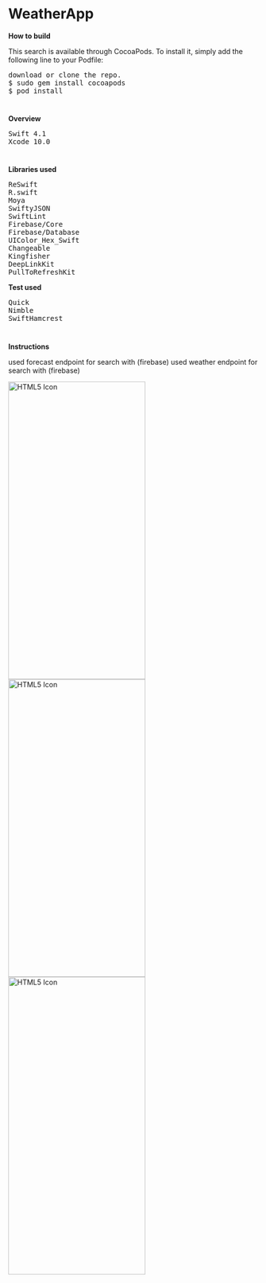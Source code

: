 # WeatherApp

<b>How to build</b>
<p>This search is available through CocoaPods. To install it, simply add the following line to your Podfile:</p>
<pre>
download or clone the repo.
$ sudo gem install cocoapods
$ pod install
</pre>

<h1></h1>

<b>Overview</b>
<pre>
Swift 4.1
Xcode 10.0
</pre>

<h1></h1>

<b>Libraries used</b>
<pre>
ReSwift
R.swift
Moya
SwiftyJSON
SwiftLint
Firebase/Core
Firebase/Database
UIColor_Hex_Swift
Changeable
Kingfisher
DeepLinkKit
PullToRefreshKit
</pre>

<b>Test used</b>
<pre>
Quick
Nimble
SwiftHamcrest
</pre>

<h1></h1>

<b>Instructions</b>

used forecast endpoint for search with (firebase)
used weather endpoint for search with (firebase)


<img src="https://raw.githubusercontent.com/serdarbakirtas/WeatherApp/master/Screenshots/01.png" alt="HTML5 Icon" width="276" height="598">
<img src="https://raw.githubusercontent.com/serdarbakirtas/WeatherApp/master/Screenshots/02.png" alt="HTML5 Icon" width="276" height="598">
<img src="https://raw.githubusercontent.com/serdarbakirtas/WeatherApp/master/Screenshots/03.png" alt="HTML5 Icon" width="276" height="598">
